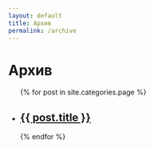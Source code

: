 ```yaml
---
layout: default
title: Архив
permalink: /archive
---
```

# Архив

<ul class="post-list archive-ul">
  {% for post in site.categories.page %}
    <li class="archive-li">
      <h2>
        <a class="post-link" href="{{ post.url | prepend: site.baseurl }}">{{ post.title }}</a>
      </h2>
    </li>
  {% endfor %}
</ul>
